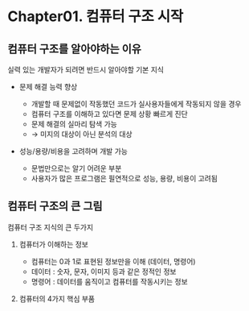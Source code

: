 # Chapter01. 컴퓨터 구조 시작


## 컴퓨터 구조를 알아야하는 이유
  실력 있는 개발자가 되려면 반드시 알아야할 기본 지식

* 문제 해결 능력 향상
  * 개발할 때 문제없이 작동했던 코드가 실사용자들에게 작동되지 않을 경우
  * 컴퓨터 구조를 이해하고 있다면 문제 상황 빠르게 진단
  * 문제 해결의 실마리 탐색 가능
  * &rarr; 미지의 대상이 아닌 분석의 대상

    
* 성능/용량/비용을 고려하며 개발 가능
  * 문법만으로는 알기 어려운 부분
  * 사용자가 많은 프로그램은 필연적으로 성능, 용량, 비용이 고려됨


## 컴퓨터 구조의 큰 그림
  컴퓨터 구조 지식의 큰 두가지

  1. 컴퓨터가 이해하는 정보
     * 컴퓨터는 0과 1로 표현된 정보만을 이해 (데이터, 명령어)
     * 데이터 : 숫자, 문자, 이미지 등과 같은 정적인 정보
     * 명령어 : 데이터를 움직이고 컴퓨터를 작동시키는 정보

     
  2. 컴퓨터의 4가지 핵심 부품
